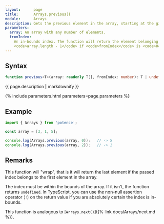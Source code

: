 ```yaml
---
layout:      page
title:       Arrays.previous()
module:      Arrays
description: Gets the previous element in the array, starting at the given index.
parameters:
  array: An array with any number of elements.
  fromIndex:
    An in-bounds index. The function will return the element belonging to <code>fromIndex - 1</code>, or
    <code>array.length - 1</code> if <code>fromIndex</code> is <code>0</code>.
---
```

## Syntax

```ts
function previous<T>(array: readonly T[], fromIndex: number): T | undefined
```

<p class="description">{{ page.description | markdownify }}</p>
{% include parameters.html parameters=page.parameters %}

## Example

```ts
import { Arrays } from 'potence';

const array = [3, 1, 5];

console.log(Arrays.previous(array, 0));   // -> 5
console.log(Arrays.previous(array, 2));   // -> 1
```

## Remarks

This function will "wrap", that is it will return the last element if the passed index
belongs to the first element in the array.

The index must be within the bounds of the array. If it isn't, the function returns `undefined`.
In TypeScript, you can use the non-null assertion operator (`!`) on the return value if you are absolutely
certain the index is in-bounds.

This function is analogous to [`Arrays.next()`]({% link docs/Arrays/next.md %}).
